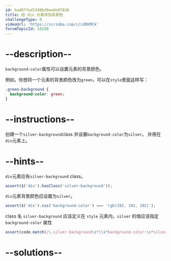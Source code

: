 ```yaml
---
id: bad87fed1348bd9aede07836
title: 给 div 元素添加背景色
challengeType: 0
videoUrl: 'https://scrimba.com/c/cdRKMCk'
forumTopicId: 18190
---
```


# --description--

`background-color`属性可以设置元素的背景颜色。

例如，你想将一个元素的背景颜色改为`green`，可以在`style`里面这样写：

```css
.green-background {
  background-color: green;
}
```

# --instructions--

创建一个`silver-background`class 并设置`background-color`为`silver`。 并用在`div`元素上。

# --hints--

`div`元素应有`silver-background` class。

```js
assert($('div').hasClass('silver-background'));
```

`div`元素背景颜色应设置为`silver`。

```js
assert($('div').css('background-color') === 'rgb(192, 192, 192)');
```

class 名 `silver-background` 应该定义在 `style` 元素内，`silver` 的值应该指定 `background-color` 属性

```js
assert(code.match(/\.silver-background\s*{\s*background-color:\s*silver;\s*}/));
```

# --solutions--

